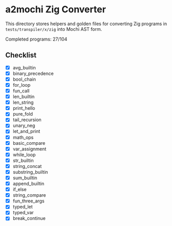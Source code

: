# a2mochi Zig Converter

This directory stores helpers and golden files for converting Zig programs
in `tests/transpiler/x/zig` into Mochi AST form.

Completed programs: 27/104

## Checklist
- [x] avg_builtin
- [x] binary_precedence
- [x] bool_chain
- [x] for_loop
- [x] fun_call
- [x] len_builtin
- [x] len_string
- [x] print_hello
- [x] pure_fold
- [x] tail_recursion
- [x] unary_neg
- [x] let_and_print
- [x] math_ops
- [x] basic_compare
- [x] var_assignment
- [x] while_loop
- [x] str_builtin
- [x] string_concat
- [x] substring_builtin
- [x] sum_builtin
- [x] append_builtin
- [x] if_else
- [x] string_compare
- [x] fun_three_args
- [x] typed_let
- [x] typed_var
- [x] break_continue

